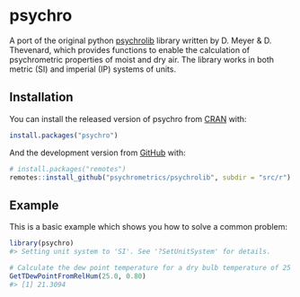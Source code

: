 
<!-- README.md is generated from README.Rmd. Please edit that file -->

# psychro

A port of the original python
[psychrolib](https://github.com/psychrometrics/psychrolib) library
written by D. Meyer & D. Thevenard, which provides functions to enable
the calculation of psychrometric properties of moist and dry air. The
library works in both metric (SI) and imperial (IP) systems of units.

## Installation

You can install the released version of psychro from
[CRAN](https://CRAN.R-project.org) with:

``` r
install.packages("psychro")
```

And the development version from [GitHub](https://github.com/) with:

``` r
# install.packages("remotes")
remotes::install_github("psychrometrics/psychrolib", subdir = "src/r")
```

## Example

This is a basic example which shows you how to solve a common problem:

``` r
library(psychro)
#> Setting unit system to 'SI'. See '?SetUnitSystem' for details.

# Calculate the dew point temperature for a dry bulb temperature of 25 C and a relative humidity of 80%
GetTDewPointFromRelHum(25.0, 0.80)
#> [1] 21.3094
```
